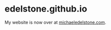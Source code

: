 # edelstone.github.io
My website is now over at [michaeledelstone.com](http://michaeledelstone.com).
